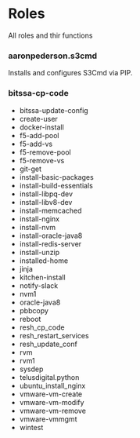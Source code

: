 # Roles 
All roles and thir functions  

### aaronpederson.s3cmd
Installs and configures S3Cmd via PIP. 

### bitssa-cp-code

- bitssa-update-config
- create-user
- docker-install
- f5-add-pool
- f5-add-vs
- f5-remove-pool
- f5-remove-vs
- git-get
- install-basic-packages
- install-build-essentials
- install-libpq-dev
- install-libv8-dev
- install-memcached
- install-nginx
- install-nvm
- install-oracle-java8
- install-redis-server
- install-unzip
- installed-home
- jinja
- kitchen-install
- notify-slack
- nvm1
- oracle-java8
- pbbcopy
- reboot
- resh_cp_code
- resh_restart_services
- resh_update_conf
- rvm
- rvm1
- sysdep
- telusdigital.python
- ubuntu_install_nginx
- vmware-vm-create
- vmware-vm-modify
- vmware-vm-remove
- vmware-vmmgmt
- wintest

